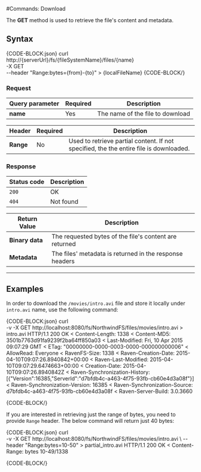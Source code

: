 #Commands: Download

The **GET** method is used to retrieve the file's content and metadata.

## Syntax

{CODE-BLOCK:json}
curl \
	http://{serverUrl}/fs/{fileSystemName}/files/{name}  \
	-X GET \
    --header "Range:bytes={from}-{to}"
    > {localFileName}
{CODE-BLOCK/}

### Request

| Query parameter | Required | Description |
| ------------- | -- | ---- |
| **name** | Yes | The name of the file to download |

| Header | Required | Description |
| --------| ------- | --- |
| **Range** | No |  Used to retrieve partial content. If not specified, the the entire file is downloaded. |

### Response

| Status code | Description |
| ----------- | - |
| `200` | OK |
| `404` | Not found |

| Return Value | Description |
| ------------- | ------------- |
| **Binary data** | The requested bytes of the file's content are returned |
| **Metadata** | The files' metadata is returned in the response headers |

<hr />

## Examples

In order to download the `/movies/intro.avi` file and store it locally under `intro.avi` name, use the following command:

{CODE-BLOCK:json}
curl \
	-v -X GET http://localhost:8080/fs/NorthwindFS/files/movies/intro.avi > intro.avi
HTTP/1.1 200 OK
< Content-Length: 1338
< Content-MD5: 3501b7763d91fa9239f2ba64ff850a03
< Last-Modified: Fri, 10 Apr 2015 09:07:29 GMT
< ETag: "00000000-0000-0003-0000-000000000006"
< AllowRead: Everyone
< RavenFS-Size: 1338
< Raven-Creation-Date: 2015-04-10T09:07:26.8940842+00:00
< Raven-Last-Modified: 2015-04-10T09:07:29.6474663+00:00
< Creation-Date: 2015-04-10T09:07:26.8940842Z
< Raven-Synchronization-History: [{"Version":16385,"ServerId":"d7bfdb4c-a463-4f75-93fb-cb60e4d3a08f"}]
< Raven-Synchronization-Version: 16385
< Raven-Synchronization-Source: d7bfdb4c-a463-4f75-93fb-cb60e4d3a08f
< Raven-Server-Build: 3.0.3660

{CODE-BLOCK/}

If you are interested in retrieving just the range of bytes, you need to provide `Range` header. The below command will return just 40 bytes:

{CODE-BLOCK:json}
curl \
	-v -X GET http://localhost:8080/fs/NorthwindFS/files/movies/intro.avi \ 
    --header "Range:bytes=10-50" > partial_intro.avi
HTTP/1.1 200 OK
< Content-Range: bytes 10-49/1338

{CODE-BLOCK/}

